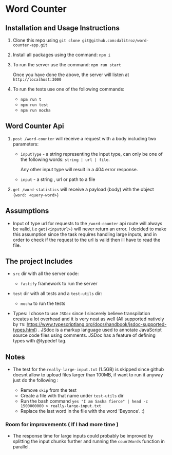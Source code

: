 # Word Counter


## Installation and Usage Instructions
1. Clone this repo using `git clone git@github.com:dalitroz/word-counter-app.git`
2. Install all packages using the command: `npm i`
3. To run the server use the command: `npm run start`

    Once you have done the above, the server will listen at `http://localhost:3000`
4. To run the tests use one of the following commands:
    * `npm run t` 
    * `npm run test`
    * `npm run mocha` 

## Word Counter Api 

1. `post /word-counter` will receive a request with a body including two parameters:
    *   `inputType` - a string representing the input type, can only be one of the following words: `string | url | file`.
        
         Any other input type will result in a 404 error response.
    * `input` - a string , url or path to a file
2. `get /word-statistics` will receive a payload (body) with the object `{word: <query-word>}`


## Assumptions
*  Input of type url for requests to the `/word-counter` api route  will always be valid, i.e `get(<inputUrl>)` will never return an error. I decided to make this assumption since the task requires handling large inputs, and in order to check if the request to the url is valid then ill have to read the file. 

## The project Includes  
* `src` dir with all the server code:
    * `fastify` framework to run the server 
* `test` dir with all tests and a `test-utils` dir: 
    * `mocha` to run the tests

* Types: I chose to use `JSDoc` since I sincerely believe transpilation creates a lot overhead and it is very neat as well (All supported natively by `TS`: https://www.typescriptlang.org/docs/handbook/jsdoc-supported-types.html) . 
    JSdoc is a markup language used to annotate JavaScript source code files using comments.
    JSDoc has a feature of defining types with @typedef tag. 


## Notes

* The test for the `really-large-input.txt` (1.5GB) is skipped since github doesnt allow to upload files larger than 100MB, if want to run it anyway just do the following :

   * Remove `skip` from the test 
   * Create a file with that name under `test-utils` dir
   * Run the bash command `yes "I am Sasha fierce" | head -c 1500000000 > really-large-input.txt` 
   * Replace the last word  in the file with the word 'Beyonce'. :) 
### Room for improvements ( If I had more time )
* The response time for large inputs could probably be improved by splitting the input chunks further and running the `countWords` function in parallel. 
